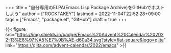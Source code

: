 +++
title = "自分専用のELPA(Emacs Lisp Package Archive)をGitHubでホストしよう"
author = ["ROCKTAKEY"]
lastmod = 2022-11-04T22:52:28+09:00
tags = ["Emacs", "package.el", "GitHub"]
draft = true
+++

{{< figure src="https://img.shields.io/badge/Emacs%20Advent%20Calendar%202022-13%E6%97%A5%E7%9B%AE-d60a34.svg?style=flat-square&logo=qiita" link="https://qiita.com/advent-calendar/2022/emacs" >}}
